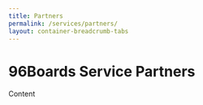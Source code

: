 ```yaml
---
title: Partners
permalink: /services/partners/
layout: container-breadcrumb-tabs
---
```

# 96Boards Service Partners

Content